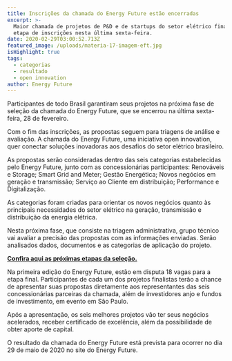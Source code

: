 ```yaml
---
title: Inscrições da chamada do Energy Future estão encerradas
excerpt: >-
  Maior chamada de projetos de P&D e de startups do setor elétrico finalizou
  etapa de inscrições nesta última sexta-feira.
date: 2020-02-29T03:00:52.713Z
featured_image: /uploads/materia-17-imagem-eft.jpg
isHighlight: true
tags:
  - categorias
  - resultado
  - open innovation
author: Energy Future
---
```

Participantes de todo Brasil garantiram seus projetos na próxima fase de seleção da chamada do Energy Future, que se encerrou na última sexta-feira, 28 de fevereiro.

Com o fim das inscrições, as propostas seguem para triagens de análise e avaliação. A chamada do Energy Future, uma iniciativa open innovation, quer conectar soluções inovadoras aos desafios do setor elétrico brasileiro.

As propostas serão consideradas dentro das seis categorias estabelecidas pelo Energy Future, junto com as concessionárias participantes: Renováveis e Storage; Smart Grid and Meter; Gestão Energética; Novos negócios em geração e transmissão; Serviço ao Cliente em distribuição; Performance e Digitalização.

As categorias foram criadas para orientar os novos negócios quanto às principais necessidades do setor elétrico na geração, transmissão e distribuição da energia elétrica.

Nesta próxima fase, que consiste na triagem administrativa, grupo técnico vai avaliar a precisão das propostas com as informações enviadas. Serão analisados dados, documentos e as categorias de aplicação do projeto.

**[Confira aqui as próximas etapas da seleção.](https://www.energyfuture.com.br/tag/sele%C3%A7%C3%A3o)**

Na primeira edição do Energy Future, estão em disputa 18 vagas para a etapa final. Participantes de cada um dos projetos finalistas terão a chance de apresentar suas propostas diretamente aos representantes das seis concessionárias parceiras da chamada, além de investidores anjo e fundos de investimento, em evento em São Paulo.

Após a apresentação, os seis melhores projetos vão ter seus negócios acelerados, receber certificado de excelência, além da possibilidade de obter aporte de capital.

O resultado da chamada do Energy Future está prevista para ocorrer no dia 29 de maio de 2020 no site do Energy Future.
